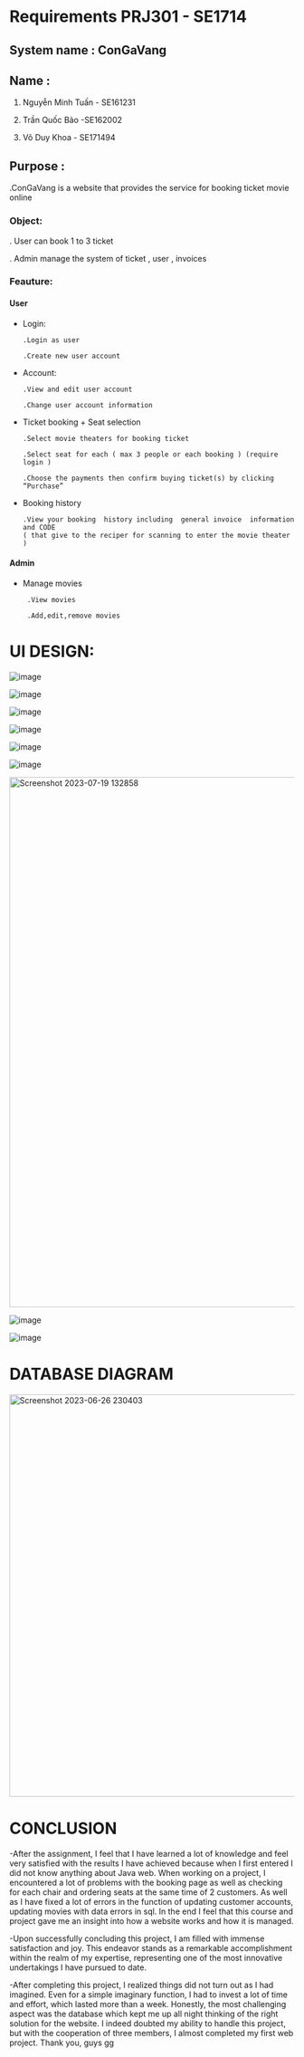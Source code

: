 # Requirements PRJ301 - SE1714

## System name : ConGaVang

## Name :

1. Nguyễn Minh Tuấn - SE161231

2. Trần Quốc Bảo -SE162002

3. Võ Duy Khoa - SE171494

## Purpose :

.ConGaVang is a website that provides the service for booking ticket movie online 

### Object:

. User can book 1 to 3  ticket

. Admin manage the system of ticket , user , invoices

### Feauture:

#### User

- Login:

      .Login as user 

      .Create new user account

- Account:

      .View and edit user account

      .Change user account information

- Ticket booking + Seat selection 

      .Select movie theaters for booking ticket

      .Select seat for each ( max 3 people or each booking ) (require login )

      .Choose the payments then confirm buying ticket(s) by clicking “Purchase”

- Booking history

      .View your booking  history including  general invoice  information and CODE
      ( that give to the reciper for scanning to enter the movie theater )

#### Admin

 - Manage movies

        .View movies 

        .Add,edit,remove movies



# UI DESIGN:


![image](https://github.com/dunghuynh-teaching/prj301-se1714-09/assets/116270047/d8da5209-d492-4a46-ba27-e06b67fe5d18)


![image](https://github.com/dunghuynh-teaching/prj301-se1714-09/assets/116270047/bdff8877-b4aa-4a2d-beb0-90b063bc1667)


![image](https://github.com/dunghuynh-teaching/prj301-se1714-09/assets/116270047/3f10b108-c6de-417f-86c3-5327b35c1e70)


![image](https://github.com/dunghuynh-teaching/prj301-se1714-09/assets/116270047/d040fb0a-4603-49a0-b6fc-8a93dbf8b9c0)


![image](https://github.com/dunghuynh-teaching/prj301-se1714-09/assets/116270047/d96b1f20-a078-46d3-8ab7-cd087caf7afa)


![image](https://github.com/dunghuynh-teaching/prj301-se1714-09/assets/116270047/1d1fa763-32d3-4d52-a802-6f7bcbf1c3fd)


<img width="937" alt="Screenshot 2023-07-19 132858" src="https://github.com/dunghuynh-teaching/prj301-se1714-09/assets/116270047/1bd472a4-4894-492f-847d-e23d94ca40a7">

![image](https://github.com/dunghuynh-teaching/prj301-se1714-09/assets/116270047/c20fc700-dc19-45dd-adbf-ffb88e553703)

![image](https://github.com/dunghuynh-teaching/prj301-se1714-09/assets/116270047/e6a30f32-7399-43e8-ad06-3a90d203e1d9)


# DATABASE DIAGRAM

<img width="711" alt="Screenshot 2023-06-26 230403" src="https://github.com/dunghuynh-teaching/prj301-se1714-09/assets/116270047/c70d0cf5-1ef5-48e0-9e79-478cd3b2f9a3">


# CONCLUSION

-After the assignment, I feel that I have learned a lot of knowledge and feel very satisfied with the results I have achieved because when I first entered I did not know anything about Java web. When working on a project, I encountered a lot of problems with the booking page as well as checking for each chair and ordering seats at the same time of 2 customers. As well as I have fixed a lot of errors in the function of updating customer accounts, updating movies with data errors in sql. In the end I feel that this course and project gave me an insight into how a website works and how it is managed.

-Upon successfully concluding this project, I am filled with immense satisfaction and joy. This endeavor stands as a remarkable accomplishment within the realm of my expertise, representing one of the most innovative undertakings I have pursued to date.

-After completing this project, I realized things did not turn out as I had imagined. Even for a simple imaginary function, I had to invest a lot of time and effort, which lasted more than a week. Honestly, the most challenging aspect was the database which kept me up all night thinking of the right solution for the website. I indeed doubted my ability to handle this project, but with the cooperation of three members, I almost completed my first web project. Thank you, guys gg




